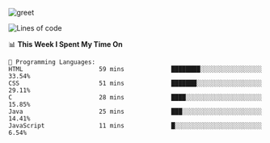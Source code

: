 ![greet](https://user-images.githubusercontent.com/44234583/146624354-9d461392-3676-4e7a-b12f-debc7319f53b.gif)

<!--START_SECTION:waka-->
![Lines of code](https://img.shields.io/badge/From%20Hello%20World%20I%27ve%20Written-391%20Thousand%20lines%20of%20code-blue)

📊 **This Week I Spent My Time On** 

```text
💬 Programming Languages: 
HTML                     59 mins             ████████░░░░░░░░░░░░░░░░░   33.54% 
CSS                      51 mins             ███████░░░░░░░░░░░░░░░░░░   29.11% 
C                        28 mins             ████░░░░░░░░░░░░░░░░░░░░░   15.85% 
Java                     25 mins             ███░░░░░░░░░░░░░░░░░░░░░░   14.41% 
JavaScript               11 mins             █░░░░░░░░░░░░░░░░░░░░░░░░   6.54%

```


<!--END_SECTION:waka-->
